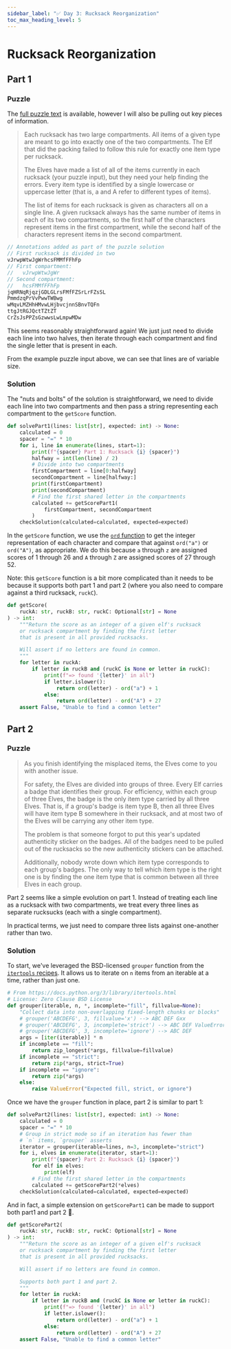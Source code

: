 ```yaml
---
sidebar_label: "✅ Day 3: Rucksack Reorganization"
toc_max_heading_level: 5
---
```


# Rucksack Reorganization

## Part 1

### Puzzle

The [full puzzle text](https://adventofcode.com/2022/day/3) is available,
however I will also be pulling out key pieces of information.

> Each rucksack has two large compartments. All items of a given type are meant to go into exactly one of the two compartments. The Elf that did the packing failed to follow this rule for exactly one item type per rucksack.
>
> The Elves have made a list of all of the items currently in each rucksack (your puzzle input), but they need your help finding the errors. Every item type is identified by a single lowercase or uppercase letter (that is, a and A refer to different types of items).
>
> The list of items for each rucksack is given as characters all on a single line. A given rucksack always has the same number of items in each of its two compartments, so the first half of the characters represent items in the first compartment, while the second half of the characters represent items in the second compartment.

```cpp title="Example Puzzle Input (day3-input-test.txt)"
// Annotations added as part of the puzzle solution
// First rucksack is divided in two
vJrwpWtwJgWrhcsFMMfFFhFp
// First compartment:
//   vJrwpWtwJgWr
// Second compartment:
//   hcsFMMfFFhFp
jqHRNqRjqzjGDLGLrsFMfFZSrLrFZsSL
PmmdzqPrVvPwwTWBwg
wMqvLMZHhHMvwLHjbvcjnnSBnvTQFn
ttgJtRGJQctTZtZT
CrZsJsPPZsGzwwsLwLmpwMDw
```

This seems reasonably straightforward again!
We just just need to divide each line into two halves,
then iterate through each compartment
and find the single letter that is present in each.

From the example puzzle input above,
we can see that lines are of variable size.

### Solution

The "nuts and bolts" of the solution is straightforward,
we need to divide each line into two compartments and then
pass a string representing each compartment to the `getScore` function.

<!-- prettier-ignore-start -->
<!--SNIPSTART day3-part1-->
```py
def solvePart1(lines: list[str], expected: int) -> None:
    calculated = 0
    spacer = "=" * 10
    for i, line in enumerate(lines, start=1):
        print(f"{spacer} Part 1: Rucksack {i} {spacer}")
        halfway = int(len(line) / 2)
        # Divide into two compartments
        firstCompartment = line[0:halfway]
        secondCompartment = line[halfway:]
        print(firstCompartment)
        print(secondCompartment)
        # Find the first shared letter in the compartments
        calculated += getScorePart1(
            firstCompartment, secondCompartment
        )
    checkSolution(calculated=calculated, expected=expected)
```
<!--SNIPEND-->
<!-- prettier-ignore-end -->

In the `getScore` function, we use the
[`ord` function](https://docs.python.org/3/library/functions.html#ord)
to get the integer representation of each character and compare that
against `ord("a")` or `ord("A")`, as appropriate.
We do this because `a` through `z` are assigned scores of 1 through 26
and `A` through `Z` are assigned scores of 27 through 52.

Note: this `getScore` function is a bit more complicated than it needs
to be because it supports both part 1 and part 2
(where you also need to compare against a third rucksack, `ruckC`).

<!-- prettier-ignore-start -->
<!--SNIPSTART day3-getScore-->
```py
def getScore(
    ruckA: str, ruckB: str, ruckC: Optional[str] = None
) -> int:
    """Return the score as an integer of a given elf's rucksack
    or rucksack compartment by finding the first letter
    that is present in all provided rucksacks.

    Will assert if no letters are found in common.
    """
    for letter in ruckA:
        if letter in ruckB and (ruckC is None or letter in ruckC):
            print(f"=> found '{letter}' in all")
            if letter.islower():
                return ord(letter) - ord("a") + 1
            else:
                return ord(letter) - ord("A") + 27
    assert False, "Unable to find a common letter"
```
<!--SNIPEND-->
<!-- prettier-ignore-end -->

## Part 2

### Puzzle

> As you finish identifying the misplaced items, the Elves come to you with another issue.
>
> For safety, the Elves are divided into groups of three. Every Elf carries a badge that identifies their group. For efficiency, within each group of three Elves, the badge is the only item type carried by all three Elves. That is, if a group's badge is item type B, then all three Elves will have item type B somewhere in their rucksack, and at most two of the Elves will be carrying any other item type.
>
> The problem is that someone forgot to put this year's updated authenticity sticker on the badges. All of the badges need to be pulled out of the rucksacks so the new authenticity stickers can be attached.
>
> Additionally, nobody wrote down which item type corresponds to each group's badges. The only way to tell which item type is the right one is by finding the one item type that is common between all three Elves in each group.

Part 2 seems like a simple evolution on part 1.
Instead of treating each line as a rucksack with two compartments,
we treat every three lines as separate rucksucks (each with a single compartment).

In practical terms, we just need to compare three lists against one-another
rather than two.

### Solution

To start, we've leveraged the BSD-licensed `grouper` function from the
[`itertools` recipes](https://docs.python.org/3/library/itertools.html#itertools-recipes).
It allows us to iterate on `n` items from an iterable at a time,
rather than just one.

<!-- prettier-ignore-start -->
<!--SNIPSTART day3-grouper-->
```py
# From https://docs.python.org/3/library/itertools.html
# License: Zero Clause BSD License
def grouper(iterable, n, *, incomplete="fill", fillvalue=None):
    "Collect data into non-overlapping fixed-length chunks or blocks"
    # grouper('ABCDEFG', 3, fillvalue='x') --> ABC DEF Gxx
    # grouper('ABCDEFG', 3, incomplete='strict') --> ABC DEF ValueError
    # grouper('ABCDEFG', 3, incomplete='ignore') --> ABC DEF
    args = [iter(iterable)] * n
    if incomplete == "fill":
        return zip_longest(*args, fillvalue=fillvalue)
    if incomplete == "strict":
        return zip(*args, strict=True)
    if incomplete == "ignore":
        return zip(*args)
    else:
        raise ValueError("Expected fill, strict, or ignore")
```
<!--SNIPEND-->
<!-- prettier-ignore-end -->

Once we have the `grouper` function in place,
part 2 is similar to part 1:

<!-- prettier-ignore-start -->
<!--SNIPSTART day3-part2-->
```py
def solvePart2(lines: list[str], expected: int) -> None:
    calculated = 0
    spacer = "=" * 10
    # Group in strict mode so if an iteration has fewer than
    # `n` items, `grouper` asserts
    iterator = grouper(iterable=lines, n=3, incomplete="strict")
    for i, elves in enumerate(iterator, start=1):
        print(f"{spacer} Part 2: Rucksack {i} {spacer}")
        for elf in elves:
            print(elf)
        # Find the first shared letter in the compartments
        calculated += getScorePart2(*elves)
    checkSolution(calculated=calculated, expected=expected)
```
<!--SNIPEND-->
<!-- prettier-ignore-end -->

And in fact, a simple extension on `getScorePart1` can be made to support
both part1 and part 2 🎉.

<!-- prettier-ignore-start -->
<!--SNIPSTART day3-getScorePart2-->
```py
def getScorePart2(
    ruckA: str, ruckB: str, ruckC: Optional[str] = None
) -> int:
    """Return the score as an integer of a given elf's rucksack
    or rucksack compartment by finding the first letter
    that is present in all provided rucksacks.

    Will assert if no letters are found in common.

    Supports both part 1 and part 2.
    """
    for letter in ruckA:
        if letter in ruckB and (ruckC is None or letter in ruckC):
            print(f"=> found '{letter}' in all")
            if letter.islower():
                return ord(letter) - ord("a") + 1
            else:
                return ord(letter) - ord("A") + 27
    assert False, "Unable to find a common letter"
```
<!--SNIPEND-->
<!-- prettier-ignore-end -->
